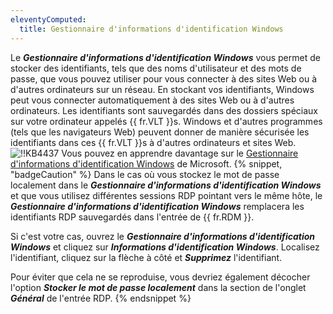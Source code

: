 ```yaml
---
eleventyComputed:
  title: Gestionnaire d'informations d'identification Windows
---
```

Le ***Gestionnaire d'informations d'identification Windows*** vous permet de stocker des identifiants, tels que des noms d'utilisateur et des mots de passe, que vous pouvez utiliser pour vous connecter à des sites Web ou à d'autres ordinateurs sur un réseau. En stockant vos identifiants, Windows peut vous connecter automatiquement à des sites Web ou à d'autres ordinateurs. Les identifiants sont sauvegardés dans des dossiers spéciaux sur votre ordinateur appelés {{ fr.VLT }}s. Windows et d'autres programmes (tels que les navigateurs Web) peuvent donner de manière sécurisée les identifiants dans ces {{ fr.VLT }}s à d'autres ordinateurs et sites Web.
![!!KB4437](https://cdnweb.devolutions.net/docs/docs_en_kb_KB4437.png)
Vous pouvez en apprendre davantage sur le [Gestionnaire d'informations d'identification Windows](https://msdn.microsoft.com/en-us/library/windows/desktop/aa374792(v=vs.85).aspx) de Microsoft.
{% snippet, "badgeCaution" %}
Dans le cas où vous stockez le mot de passe localement dans le ***Gestionnaire d'informations d'identification Windows*** et que vous utilisez différentes sessions RDP pointant vers le même hôte, le ***Gestionnaire d'informations d'identification Windows*** remplacera les identifiants RDP sauvegardés dans l'entrée de {{ fr.RDM }}.

Si c'est votre cas, ouvrez le ***Gestionnaire d'informations d'identification Windows*** et cliquez sur ***Informations d'identification Windows***. Localisez l'identifiant, cliquez sur la flèche à côté et ***Supprimez*** l'identifiant.

Pour éviter que cela ne se reproduise, vous devriez également décocher l'option ***Stocker le mot de passe localement*** dans la section de l'onglet ***Général*** de l'entrée RDP.
{% endsnippet %}